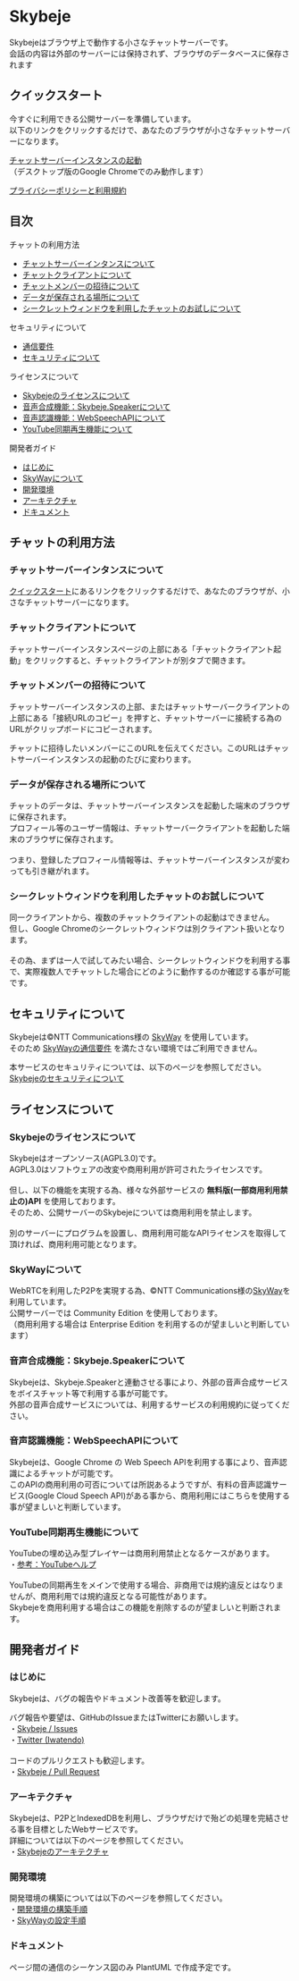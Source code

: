 # Skybeje

Skybejeはブラウザ上で動作する小さなチャットサーバーです。<br>
会話の内容は外部のサーバーには保持されず、ブラウザのデータベースに保存されます<br>

## クイックスタート

今すぐに利用できる公開サーバーを準備しています。<br>
以下のリンクをクリックするだけで、あなたのブラウザが小さなチャットサーバーになります。

[チャットサーバーインスタンスの起動](https://skybeje.net/homeinstance/)<br>
（デスクトップ版のGoogle Chromeでのみ動作します）<br>

[プライバシーポリシーと利用規約](https://github.com/iwatendo/skybeje/wiki/Terms-of-Service)

## 目次

チャットの利用方法
- [チャットサーバーインタンスについて](#チャットサーバーインタンスについて)
- [チャットクライアントについて](#チャットクライアントについて)
- [チャットメンバーの招待について](#チャットメンバーの招待について)
- [データが保存される場所について](#データが保存される場所について)
- [シークレットウィンドウを利用したチャットのお試しについて](#シークレットウィンドウを利用したチャットのお試しについて)

セキュリティについて
- [通信要件](#通信要件)
- [セキュリティについて](#セキュリティについて)

ライセンスについて
- [Skybejeのライセンスについて](#Skybejeのライセンスについて)
- [音声合成機能：Skybeje.Speakerについて](#音声合成機能：Skybeje.Speakerについて)
- [音声認識機能：WebSpeechAPIについて](#音声認識機能：WebSpeechAPIについて)
- [YouTube同期再生機能について](#YouTube同期再生機能について)

開発者ガイド
- [はじめに](#はじめに)
- [SkyWayについて](#SkyWayについて)
- [開発環境](#開発環境)
- [アーキテクチャ](#アーキテクチャ)
- [ドキュメント](#ドキュメント)

## チャットの利用方法

### チャットサーバーインタンスについて

[クイックスタート](#クイックスタート)にあるリンクをクリックするだけで、あなたのブラウザが、小さなチャットサーバーになります。

### チャットクライアントについて

チャットサーバーインスタンスページの上部にある「チャットクライアント起動」をクリックすると、チャットクライアントが別タブで開きます。<br>

### チャットメンバーの招待について

チャットサーバーインスタンスの上部、またはチャットサーバークライアントの上部にある「接続URLのコピー」を押すと、チャットサーバーに接続する為のURLがクリップボードにコピーされます。

チャットに招待したいメンバーにこのURLを伝えてください。このURLはチャットサーバーインスタンスの起動のたびに変わります。

### データが保存される場所について

チャットのデータは、チャットサーバーインスタンスを起動した端末のブラウザに保存されます。<br>
プロフィール等のユーザー情報は、チャットサーバークライアントを起動した端末のブラウザに保存されます。<br>
<br>
つまり、登録したプロフィール情報等は、チャットサーバーインスタンスが変わっても引き継がれます。

### シークレットウィンドウを利用したチャットのお試しについて

同一クライアントから、複数のチャットクライアントの起動はできません。<br>
但し、Google Chromeのシークレットウィンドウは別クライアント扱いとなります。<br>
<br>
その為、まずは一人で試してみたい場合、シークレットウィンドウを利用する事で、実際複数人でチャットした場合にどのように動作するのか確認する事が可能です。

## セキュリティについて

Skybejeは©NTT Communications様の [SkyWay](https://webrtc.ecl.ntt.com/) を使用しています。<br>
そのため [SkyWayの通信要件](https://support.skyway.io/hc/ja/articles/115002273767-SkyWay%E3%81%AE%E9%80%9A%E4%BF%A1%E8%A6%81%E4%BB%B6%E3%81%AB%E3%81%A4%E3%81%84%E3%81%A6) を満たさない環境ではご利用できません。

本サービスのセキュリティについては、以下のページを参照してださい。<br>
[Skybejeのセキュリティについて](https://github.com/iwatendo/skybeje/wiki/Security)

## ライセンスについて
### Skybejeのライセンスについて
Skybejeはオープンソース(AGPL3.0)です。<br>
AGPL3.0はソフトウェアの改変や商用利用が許可されたライセンスです。<br>
<br>
但し、以下の機能を実現する為、様々な外部サービスの  **無料版(一部商用利用禁止の)API** を使用しております。<br>
そのため、公開サーバーのSkybejeについては商用利用を禁止します。<br>
<br>
別のサーバーにプログラムを設置し、商用利用可能なAPIライセンスを取得して頂ければ、商用利用可能となります。<br>

### SkyWayについて
WebRTCを利用したP2Pを実現する為、©NTT Communications様の[SkyWay](https://webrtc.ecl.ntt.com/)を利用しています。<br>
公開サーバーでは Community Edition を使用しております。<br>
（商用利用する場合は Enterprise Edition を利用するのが望ましいと判断しています）

### 音声合成機能：Skybeje.Speakerについて
Skybejeは、Skybeje.Speakerと連動させる事により、外部の音声合成サービスをボイスチャット等で利用する事が可能です。<br>
外部の音声合成サービスについては、利用するサービスの利用規約に従ってください。

### 音声認識機能：WebSpeechAPIについて
Skybejeは、Google Chrome の Web Speech APIを利用する事により、音声認識によるチャットが可能です。<br>
このAPIの商用利用の可否については所説あるようですが、有料の音声認識サービス(Google Cloud Speech API)がある事から、商用利用にはこちらを使用する事が望ましいと判断しています。

### YouTube同期再生機能について

YouTubeの埋め込み型プレイヤーは商用利用禁止となるケースがあります。<br>
・[参考：YouTubeヘルプ](https://support.google.com/youtube/answer/71011?hl=ja)<br>
<br>
YouTubeの同期再生をメインで使用する場合、非商用では規約違反とはなりませんが、商用利用では規約違反となる可能性があります。<br>
Skybejeを商用利用する場合はこの機能を削除するのが望ましいと判断されます。

## 開発者ガイド

### はじめに
Skybejeは、バグの報告やドキュメント改善等を歓迎します。

バグ報告や要望は、GitHubのIssueまたはTwitterにお願いします。<br>
 ・[Skybeje / Issues](https://github.com/iwatendo/skybeje/issues)<br>
 ・[Twitter (Iwatendo)](https://twitter.com/iwatendo)<br>
<br>
コードのプルリクエストも歓迎します。<br>
 ・[Skybeje / Pull Request](https://github.com/iwatendo/skybeje/pulls)
 
### アーキテクチャ
Skybejeは、P2PとIndexedDBを利用し、ブラウザだけで殆どの処理を完結させる事を目標としたWebサービスです。<br>
詳細については以下のページを参照してください。<br>
・[Skybejeのアーキテクチャ](https://github.com/iwatendo/skybeje/wiki/Architecture)

### 開発環境
開発環境の構築については以下のページを参照してください。<br>
 ・[開発環境の構築手順](https://github.com/iwatendo/skybeje/wiki/%E9%96%8B%E7%99%BA%E7%92%B0%E5%A2%83%E6%A7%8B%E7%AF%89)<br>
 ・[SkyWayの設定手順](https://github.com/iwatendo/skybeje/wiki/Skyway%E3%81%AE%E8%A8%AD%E5%AE%9A)<br>

### ドキュメント

ページ間の通信のシーケンス図のみ PlantUML で作成予定です。<br>
